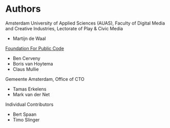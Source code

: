 # Authors

Amsterdam University of Applied Sciences (AUAS), Faculty of Digital Media and Creative Industries, Lectorate of Play & Civic Media

* Martijn de Waal

[Foundation For Public Code](https://publiccode.net)

* Ben Cerveny
* Boris van Hoytema
* Claus Mullie

Gemeente Amsterdam, Office of CTO

* Tamas Erkelens
* Mark van der Net

Individual Contributors

* Bert Spaan
* Timo Slinger
